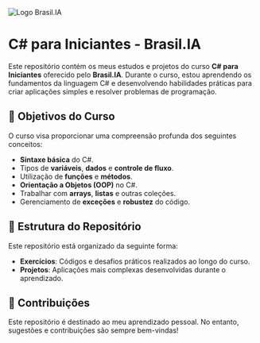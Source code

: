 ![Logo Brasil.IA](https://brasil.ia.inesq.org.br/wp-content/uploads/2025/03/Logo-Brasil-IA-e1741700927564-1024x382.png)

# C# para Iniciantes - Brasil.IA

Este repositório contém os meus estudos e projetos do curso **C# para Iniciantes** oferecido pelo **Brasil.IA**. Durante o curso, estou aprendendo os fundamentos da linguagem C# e desenvolvendo habilidades práticas para criar aplicações simples e resolver problemas de programação.

## 🎯 Objetivos do Curso

O curso visa proporcionar uma compreensão profunda dos seguintes conceitos:

- **Sintaxe básica** do C#.
- Tipos de **variáveis**, **dados** e **controle de fluxo**.
- Utilização de **funções** e **métodos**.
- **Orientação a Objetos (OOP)** no C#.
- Trabalhar com **arrays**, **listas** e outras coleções.
- Gerenciamento de **exceções** e **robustez** do código.

## 📂 Estrutura do Repositório

Este repositório está organizado da seguinte forma:

- **Exercícios**: Códigos e desafios práticos realizados ao longo do curso.
- **Projetos**: Aplicações mais complexas desenvolvidas durante o aprendizado.

## 🤝 Contribuições

Este repositório é destinado ao meu aprendizado pessoal. No entanto, sugestões e contribuições são sempre bem-vindas!

